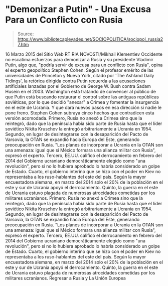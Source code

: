 # "Demonizar a Putin" - Una Excusa Para un Conflicto con Rusia

> Source: https://www.bibliotecapleyades.net/SOCIOPOLITICA/sociopol_russia27.htm

16 Marzo 2015
del Sitio Web RT
RIA NOVOSTI/Mikhail Klementiev
Occidente no escatima esfuerzos para demonizar a Rusia y su presidente Vladímir Putin, algo que,
"podría servir de excusa para un conflicto con Rusia", opina el experto geopolítico Stephen Cohen.
Según el profesor emérito de las universidades de Princeton y Nueva York, citado por 'The Ashland Daily Tidings', la retórica dirigida contra Putin recuerda a las acusaciones artificiales lanzadas por el Gobierno de George W. Bush contra Sadam Husein en el 2003.
Washington está tratando de convencer al público de que Putin está buscando restaurar el control sobre las antiguas repúblicas soviéticas, por lo que decidió "anexar" a Crimea y fomentar la insurgencia en el este de Ucrania. Y que dará nuevos pasos en esa dirección si nadie le pone freno.
Stephen Cohen subraya cinco hechos que contradicen esta versión acomodada.
Primero, Rusia no anexó a Crimea sino que la reintegró, dado que la península había sido parte de Rusia hasta que el líder soviético Nikita Kruschov la entregó arbitrariamente a Ucrania en 1954. Segundo, en lugar de desintegrarse con la desaparición del Pacto de Varsovia, la OTAN se expandió hacia Europa del Este, generando preocupación en Rusia. "Los planes de incorporar a Ucrania en la OTAN son una amenaza: igual que si México formara una alianza militar con Rusia", expresó el experto. Tercero, EE.UU. calificó el derrocamiento en febrero del 2014 del Gobierno ucraniano democráticamente elegido como "una revolución", pero si no lo hubiera aprobado lo habría considerado un golpe de Estado. Cuarto, el gobierno interino que se hizo con el poder en Kiev no representaba a los ruso-hablantes del este del país. Según la mayor encuestadora alemana, en marzo del 2014 solo el 20% de la población en el este y sur de Ucrania apoyó el derrocamiento. Quinto, la guerra en el este de Ucrania estuvo plagada de numerosas atrocidades cometidas por los militares ucranianos.
Primero, Rusia no anexó a Crimea sino que la reintegró, dado que la península había sido parte de Rusia hasta que el líder soviético Nikita Kruschov la entregó arbitrariamente a Ucrania en 1954.
Segundo, en lugar de desintegrarse con la desaparición del Pacto de Varsovia, la OTAN se expandió hacia Europa del Este, generando preocupación en Rusia.
"Los planes de incorporar a Ucrania en la OTAN son una amenaza: igual que si México formara una alianza militar con Rusia", expresó el experto.
Tercero, EE.UU. calificó el derrocamiento en febrero del 2014 del Gobierno ucraniano democráticamente elegido como "una revolución", pero si no lo hubiera aprobado lo habría considerado un golpe de Estado.
Cuarto, el gobierno interino que se hizo con el poder en Kiev no representaba a los ruso-hablantes del este del país. Según la mayor encuestadora alemana, en marzo del 2014 solo el 20% de la población en el este y sur de Ucrania apoyó el derrocamiento.
Quinto, la guerra en el este de Ucrania estuvo plagada de numerosas atrocidades cometidas por los militares ucranianos.
Regresar a Rusia y La Unión Europea
